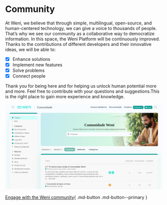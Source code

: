 
# Community

At Weni, we believe that through simple, multilingual, open-source, and human-centered technology, we can give a voice to thousands of people. That’s why we see our community as a collaborative way to democratize information. In this space, the Weni Platform will be continuously improved. Thanks to the contributions of different developers and their innovative ideas, we will be able to:

- [x] Enhance solutions
- [x] Implement new features
- [x] Solve problems
- [x] Connect people

Thank you for being here and for helping us unlock human potential more and more. Feel free to contribute with your questions and suggestions.This is the right place to gain more experience and knowledge.

![Community Page](../assets/community.png)

[Engage with the Weni community](https://comunidade.weni.ai/){ .md-button .md-button--primary }